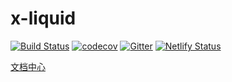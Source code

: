 # x-liquid

[![Build Status](https://travis-ci.org/x-liquid/x-liquid.svg?branch=master)](https://travis-ci.org/x-liquid/x-liquid)
[![codecov](https://codecov.io/gh/x-liquid/x-liquid/branch/master/graph/badge.svg)](https://codecov.io/gh/x-liquid/x-liquid)
[![Gitter](https://badges.gitter.im/x-liquid/community.svg)](https://gitter.im/x-liquid/community?utm_source=badge&utm_medium=badge&utm_campaign=pr-badge)
[![Netlify Status](https://api.netlify.com/api/v1/badges/8fbb0852-8147-4c0a-b7c6-48f38912addd/deploy-status)](https://app.netlify.com/sites/x-liquid/deploys)

[文档中心](https://x-liquid.netlify.com/)